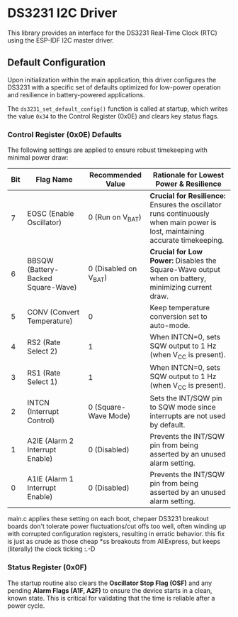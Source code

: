 # DS3231 I2C Driver

This library provides an interface for the DS3231 Real-Time Clock (RTC) using the ESP-IDF I2C master driver.

## Default Configuration

Upon initialization within the main application, this driver configures the DS3231 with a specific set of defaults optimized for low-power operation and resilience in battery-powered applications.

The `ds3231_set_default_config()` function is called at startup, which writes the value `0x34` to the Control Register (0x0E) and clears key status flags.

### Control Register (0x0E) Defaults

The following settings are applied to ensure robust timekeeping with minimal power draw:

| Bit | Flag Name                               | Recommended Value | Rationale for Lowest Power & Resilience                                                              |
|-----|-----------------------------------------|-------------------|------------------------------------------------------------------------------------------------------|
| 7   | EOSC (Enable Oscillator)                | 0 (Run on V<sub>BAT</sub>)  | **Crucial for Resilience:** Ensures the oscillator runs continuously when main power is lost, maintaining accurate timekeeping. |
| 6   | BBSQW (Battery-Backed Square-Wave)      | 0 (Disabled on V<sub>BAT</sub>) | **Crucial for Low Power:** Disables the Square-Wave output when on battery, minimizing current draw. |
| 5   | CONV (Convert Temperature)              | 0                 | Keep temperature conversion set to auto-mode.                                                        |
| 4   | RS2 (Rate Select 2)                     | 1                 | When INTCN=0, sets SQW output to 1 Hz (when V<sub>CC</sub> is present).                                |
| 3   | RS1 (Rate Select 1)                     | 1                 | When INTCN=0, sets SQW output to 1 Hz (when V<sub>CC</sub> is present).                                |
| 2   | INTCN (Interrupt Control)               | 0 (Square-Wave Mode) | Sets the INT/SQW pin to SQW mode since interrupts are not used by default.                             |
| 1   | A2IE (Alarm 2 Interrupt Enable)         | 0 (Disabled)      | Prevents the INT/SQW pin from being asserted by an unused alarm setting.                               |
| 0   | A1IE (Alarm 1 Interrupt Enable)         | 0 (Disabled)      | Prevents the INT/SQW pin from being asserted by an unused alarm setting.                               |

main.c applies these setting on each boot, chepaer DS3231 breakout boards don't tolerate power fluctuations/cut offs too well, often winding up with corrupted configuration registers, resulting in erratic behavior. this fix is just as crude as those cheap *ss breakouts 
from AliExpress, but keeps (literally) the clock ticking :.-D

### Status Register (0x0F)

The startup routine also clears the **Oscillator Stop Flag (OSF)** and any pending **Alarm Flags (A1F, A2F)** to ensure the device starts in a clean, known state. This is critical for validating that the time is reliable after a power cycle.